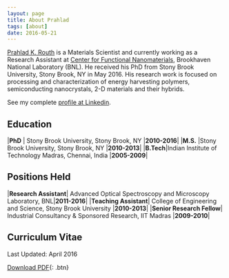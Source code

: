 ```yaml
---
layout: page
title: About Prahlad
tags: [about]
date: 2016-05-21
---
```

    


[Prahlad K. Routh](http://www.prahlad.xyz) is a Materials Scientist and currently working as a Research Assistant at [Center for Functional Nanomaterials](http://www.bnl.gov/cfn/), Brookhaven National Laboratory (BNL). He received his PhD from Stony Brook University, Stony Brook, NY in May 2016. His research work is focused on processing and characterization of energy harvesting polymers, semiconducting nanocrystals, 2-D materials and their hybrids.  

See my complete [profile at Linkedin](http://www.linkedin.com/in/prouth).


## Education

|__PhD__ 	 |	Stony Brook University, Stony Brook, NY																				|__2010-2016__|
|__M.S.__  |Stony Brook University, Stony Brook, NY 																			|__2010-2013__|
|__B.Tech__|Indian Institute of Technology Madras, Chennai, India 										|__2005-2009__|

## Positions Held

|__Research Assistant__| Advanced Optical Spectroscopy and Microscopy Laboratory, BNL|__2011-2016__|
|__Teaching Assistant__| College of Engineering and Science, Stony Brook University			|__2010-2013__|
|__Senior Research Fellow__| Industrial Consultancy & Sponsored Research, IIT Madras				|__2009-2010__|

## Curriculum Vitae

Last Updated: April 2016

      
[Download PDF][CV]{: .btn}

[CV]:{{site.url}}/CV/CV_PKR.pdf